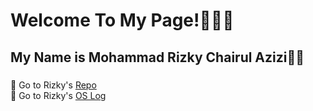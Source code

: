 # Welcome To My Page!👨🏼‍💻

## My Name is Mohammad **Rizky** Chairul Azizi👋🏼

###

🚀 Go to Rizky's [Repo](https://github.com/rizkyca?tab=repositories)<br>
🚀 Go to Rizky's [OS Log](https://github.com/rizkyca/os212/blob/master/TXT/mylog.txt)

